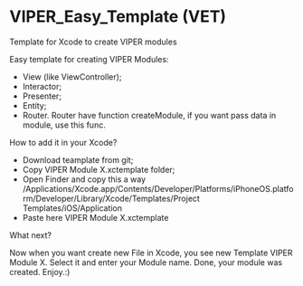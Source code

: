 # VIPER_Easy_Template (VET)
Template for Xcode to create VIPER modules

Easy template for creating VIPER Modules: 

- View (like ViewController);
- Interactor;
- Presenter;
- Entity;
- Router.
Router have function createModule, if you want pass data in module, use this func.

How to add it in your Xcode?

- Download teamplate from git;
- Copy VIPER Module X.xctemplate folder;
- Open Finder and copy this a way
/Applications/Xcode.app/Contents/Developer/Platforms/iPhoneOS.platform/Developer/Library/Xcode/Templates/Project Templates/iOS/Application
 - Paste here VIPER Module X.xctemplate
 
 What next?
 
Now when you want create new File in Xcode, you see new Template VIPER Module X. Select it and enter your Module name.
Done, your module was created. 
Enjoy.:)
